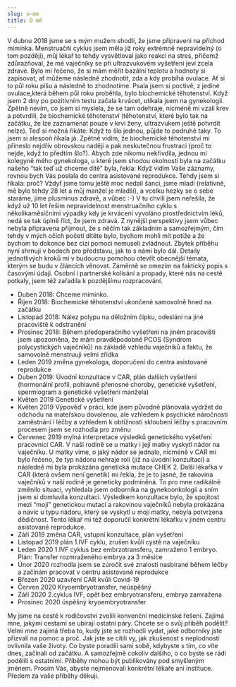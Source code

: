 ```yaml
---
slug: o-me
title: O mě
---
```


V dubnu 2018 jsme se s mým mužem shodli, že jsme připraveni na příchod miminka. Menstruačńí cyklus jsem měla již roky extrémně nepravidelný (o tom později), můj lékař to tehdy vysvětloval jako reakci na stres, přičemž zdůrazňoval, že mé vaječníky se při ultrazvukovém vyšetření jeví zcela zdravé. Bylo mi řečeno, že si mám měřit bazální teplotu a hodnoty si zapisovat, ať můžeme následně zhodnotit, zda a kdy probíhá ovulace. Ať si to půl roku píšu a následně to zhodnotíme. Psala jsem si poctivě, z jediné ovulace,která během půl roku proběhla, bylo biochemické těhotenství. Když jsem 2 dny po pozitivním testu začala krvácet, utíkala jsem na gynekologii. Zpětně nevím, co jsem si myslela, že se tam odehraje, nicméně mi vzali krev a potvrdili, že biochemické těhotenství (těhotenství, které bylo tak na začátku, že lze zaznamenat pouze v krvi ženy, ultrazvukem ještě potvrdit nelze). Teď si možná říkáte: Když to šlo jednou, půjde to podruhé taky. To jsem si alespoň říkala já. Zpětně vidím, že biochemické těhotenství mi přineslo nejdřív obrovskou naději a pak neskutečnou frustraci (proč to nejde, když to předtím šlo?). Abych zde nikomu nekřivdila, jednou mi kolegyně mého gynekologa, u které jsem shodou okolností byla na začátku našeho “tak teď už chceme dítě” byla, řekla: Když vidím Vaše záznamy, rovnou bych Vás poslala do centra asistované reprodukce. Tehdy jsem si říkala: proč? Vždyť jsme tomu ještě moc nedali šanci, jsme mladí (relativně, mě bylo tehdy 28 let a můj manžel je mladší), a vcelku hezky se o sebe staráme, jíme plusminus zdravě, a vůbec :-) V tu chvíli jsem neřešila, že když už 10 let řeším nepravidelnost menstruačního cyklu s několikaměsíčními výpadky kdy je krvácení vyvoláno prostřednictvím léků, nedá se tak úplně říct, že jsem zdravá. Z nynější perspektivy jsem vůbec nebyla připravena přijmout, že s něčím tak základním a samozřejmým, čím tehdy v mých očích početí dítěte bylo, bychom mohli mít potíže a že bychom to dokonce bez cizí pomoci nemuseli zvládnout.
Zbytek příběhu nyní shrnuji v bodech pro představu, jak to s námi bylo dál. Detaily jednotlivých kroků mi v budoucnu pomohou otevřít obecnější témata, kterým se budu v článcích věnovat.  Záměrně se omezím na faktický popis s časovými údaji. Osobní i partnerské kolísání a propady, které nás na cestě potkaly, jsem též zařadila k pozdějšímu rozpracování. 


- Duben 2018: Chceme miminko. 
- Říjen 2018: Biochemické těhotenství ukončené samovolně hned na začátku
- Listopad 2018: Nález polypu na děložním čípku, odeslání na jiné pracoviště k odstranění
- Prosinec 2018: Během předoperačního vyšetření na jiném pracovišti jsem upozorněna, že mám pravděpodobně PCOS (Syndrom polycystických vaječníků) na základě vzhledu vaječníků a faktu, že samovolně menstruuji velmi zřídka
- Leden 2019 změna gynekologa, doporučení do centra asistované reprodukce
- Duben 2019: Úvodní konzultace v CAR, plán dalších vyšetření (hormonální profil, pohlavně přenosné choroby, genetické vyšetření, spermiogram a genetické vyšetření manžela)
- Květen 2019 Genetické vyšetření
- Květen 2019 Výpověď v práci, kde jsem původně plánovala vydržet do odchodu na mateřskou dovolenou, ale vzhledem k psychické náročnosti zaměstnání i léčby a vzhledem k obtížnosti skloubení léčby s pracovním procesem jsem se rozhodla pro změnu
- Červenec 2019 mylná interpretace výsledků genetického vyšetření pracovnicí CAR. V naší rodině se u matky i její matky vyskytl nádor na vaječníku. U matky víme, o jaký nádor se jednalo, nicméně v CAR mi bylo řečeno, že typ nádoru nehraje roli (již na úvodní konzultaci) a následně mi byla prokázána genetická mutace CHEK 2. Další lékařka v CAR (která ovšem není genetik) mi řekla, že je to jasné, že rakovina vaječníků v naší rodině je geneticky podmíněná. To pro mne radikálně změnilo situaci, vyhledala jsem odborníka na gynekoonkologii a sním jsem si domluvila konzultaci. Výsledkem konzultace bylo, že spojitost mezi “mojí” genetickou mutací a rakovinou vaječníků nebyla prokázána a navíc u typu nádoru, který se vyskytl u mojí matky, nebyla potvrzena dědičnost. Tento lékař mi též doporučil konkrétní lékařku v jiném centru asistované reprodukce.
- Září 2019 změna CAR, vstupní konzultace, plán vyšetření
- Listopad 2019 plán 1.IVF cyklu, zrušen kvůli cystě na vaječníku
- Leden 2020 1.IVF cyklus bez embrzotransferu, zamraženo 1 embryo. Plán: Transfer rozmraženého embrya za 3 měsíce
- Únor 2020 rozhodla jsem se zúročit své znalosti nasbírané během léčby a začínám pracovat v centru asistované reprodukce
- Březen 2020 uzavření CAR kvůli  Covid-19 
- Červen 2020 Kryoembryotransfer, neúspěšný
- Září 2020 2.cyklus IVF, opět bez embryotransferu, embrya zamražena
- Prosinec 2020 úspěšný kryoembryotransfer

My jsme na cestě k rodičovství zvolili konvenční medicínské řešení. Zajímá mne, jakými cestami se ubírají ostatní páry. Chcete se o svůj příběh podělit? Velmi mne zajímá třeba to, kudy jste se rozhodli vydat, jaké odborníky jste přizvali na pomoc a proč. Jak jste se cítili vy, jak zkušenost s neplodností ovlivnila vaše životy. Co byste poradili sami sobě, kdybyste s tím, co víte dnes, začínali od začátku. A samozřejmě cokoliv dalšího, o co byste se rádi podělili s ostatními. Příběhy mohou být publikovány pod smyšleným jménem. Prosím Vás, abyste nejmenovali konkrétní lékaře ani instituce. Předem za vaše příběhy děkuji. 



